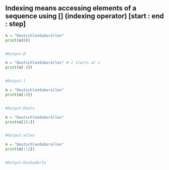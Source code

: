 ## Indexing means accessing elements of a sequence using [] (indexing operator) [start : end : step]

```python
n = "Deutschlanduberalles"
print(n[0])


#Output:D
```

```python
n = "Deutschlanduberalles" #-1 starts at s
print(n[-3])


#Output:l
```

```python
n = "Deutschlanduberalles"
print(n[:4])


#Output:Deuts
```

```python
n = "Deutschlanduberalles"
print(n[15:])


#Output:alles
```

```python
n = "Deutschlanduberalles"
print(n[::2])


#Output:Dushadbrle
```
